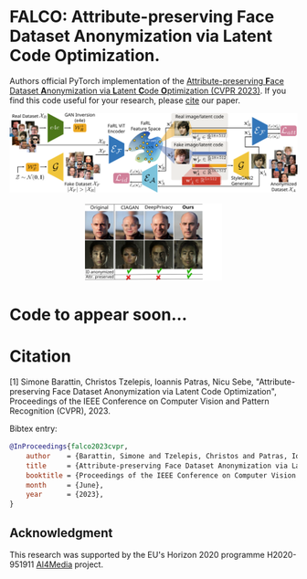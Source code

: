# FALCO: Attribute-preserving Face Dataset Anonymization via Latent Code Optimization.

Authors official PyTorch implementation of the [Attribute-preserving **F**ace Dataset **A**nonymization via **L**atent **C**ode **O**ptimization (CVPR 2023)](https://arxiv.org/abs/2303.11296). If you find this code useful for your research, please [cite](#citation) our paper.



<p align="center">
<img src="figs/overview.png" style="width: 70vw"/>
<br><br>
<img src="figs/teaser.png" style="width: 25vw"/>
</p>



# Code to appear soon...







# Citation

[1] Simone Barattin, Christos Tzelepis, Ioannis Patras, Nicu Sebe, "Attribute-preserving Face Dataset Anonymization via Latent Code Optimization", Proceedings of the IEEE Conference on Computer Vision and Pattern Recognition (CVPR), 2023.

Bibtex entry:

```bibtex
@InProceedings{falco2023cvpr,
    author    = {Barattin, Simone and Tzelepis, Christos and Patras, Ioannis and Sebe, Nicu},
    title     = {Attribute-preserving Face Dataset Anonymization via Latent Code Optimization},
    booktitle = {Proceedings of the IEEE Conference on Computer Vision and Pattern Recognition (CVPR)},
    month     = {June},
    year      = {2023},
}
```



## Acknowledgment

This research was supported by the EU's Horizon 2020 programme H2020-951911 [AI4Media](https://www.ai4media.eu/) project.





